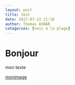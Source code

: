 ```yaml
---
layout: post
title: test
date: 2017-07-22 21:10
author: Thomas ASNAR
categories: [neis à la plage]
---
```

# Bonjour

mon texte

[monimage](http://lorempixel.com/400/200/)
